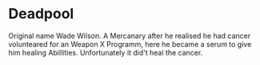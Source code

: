 # Deadpool

Original name Wade Wilson. A Mercanary after he realised he had cancer volunteared for an Weapon X Programm, here he became a serum to give him healing Abillities.
Unfortunately it did't heal the cancer.
